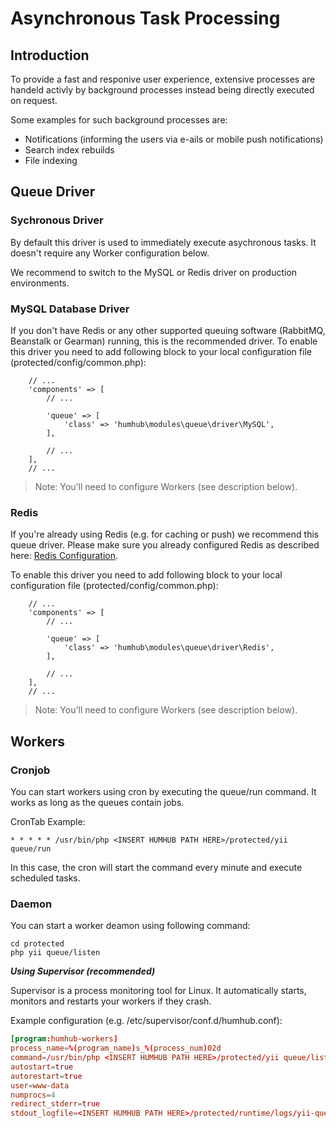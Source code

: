 Asynchronous Task Processing
============================

Introduction
------------

To provide a fast and responive user experience, extensive processes are handeld activly by background processes instead being directly executed on request. 

Some examples for such background processes are:

- Notifications (informing the users via e-ails or mobile push notifications) 
- Search index rebuilds
- File indexing


Queue Driver
------------

### Sychronous Driver

By default this driver is used to immediately execute asychronous tasks.
It doesn't require any Worker configuration below.

We recommend to switch to the MySQL or Redis driver on production environments.

### MySQL Database Driver

If you don't have Redis or any other supported queuing software (RabbitMQ, Beanstalk or Gearman) running, this is the recommended driver.
To enable this driver you need to add following block to your local configuration file (protected/config/common.php):

```
    // ...
    'components' => [
        // ...

        'queue' => [
            'class' => 'humhub\modules\queue\driver\MySQL',
        ],
        
        // ...
    ],
    // ...

```

> Note: You'll need to configure Workers (see description below).

### Redis 

If you're already using Redis (e.g. for caching or push) we recommend this queue driver.
Please make sure you already configured Redis as described here: [Redis Configuration](redis.md).


To enable this driver you need to add following block to your local configuration file (protected/config/common.php):

```
    // ...
    'components' => [
        // ...

        'queue' => [
            'class' => 'humhub\modules\queue\driver\Redis',
        ],
        
        // ...
    ],
    // ...

```

> Note: You'll need to configure Workers (see description below).


Workers
------

### Cronjob

You can start workers using cron by executing the queue/run command. It works as long as the queues contain jobs.

CronTab Example:

```
* * * * * /usr/bin/php <INSERT HUMHUB PATH HERE>/protected/yii queue/run
```

In this case, the cron will start the command every minute and execute scheduled tasks.


### Daemon 

You can start a worker deamon using following command:

```
cd protected
php yii queue/listen
```

***Using Supervisor (recommended)***

Supervisor is a process monitoring tool for Linux. It automatically starts, monitors and restarts your workers if they crash. 

Example configuration (e.g. /etc/supervisor/conf.d/humhub.conf):

```conf
[program:humhub-workers]
process_name=%(program_name)s_%(process_num)02d
command=/usr/bin/php <INSERT HUMHUB PATH HERE>/protected/yii queue/listen --verbose=1 --color=0
autostart=true
autorestart=true
user=www-data
numprocs=4
redirect_stderr=true
stdout_logfile=<INSERT HUMHUB PATH HERE>/protected/runtime/logs/yii-queue-worker.log
```

